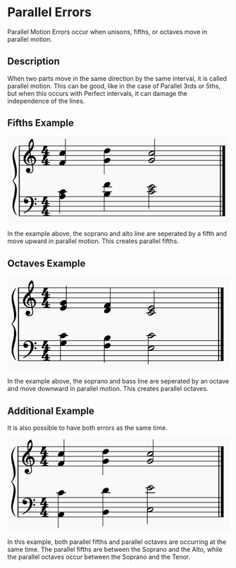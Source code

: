 # Parallel Errors
Parallel Motion Errors occur when unisons, fifths, or octaves move in parallel motion.

## Description
When two parts move in the same direction by the same interval, it is called parallel motion. This can be good, like in the case of Parallel 3rds or 5ths, but when this occurs with Perfect intervals, it can damage the independence of the lines.

## Fifths Example
![Parallel Fifths Example](../img/ParallelFifthsExample.PNG)

In the example above, the soprano and alto line are seperated by a fifth and move upward in parallel motion. This creates parallel fifths.

## Octaves Example
![Parallel Octaves Example](../img/ParallelOctavesExample.PNG)

In the example above, the soprano and bass line are seperated by an octave and move downward in parallel motion. This creates parallel octaves.

## Additional Example
It is also possible to have both errors as the same time.

![Both Parallel Errors](../img/ParallelGeneralExample.PNG)

In this example, both parallel fifths and parallel octaves are occurring at the same time. The parallel fifths are between the Soprano and the Alto, while the parallel octaves occur between the Soprano and the Tenor.
